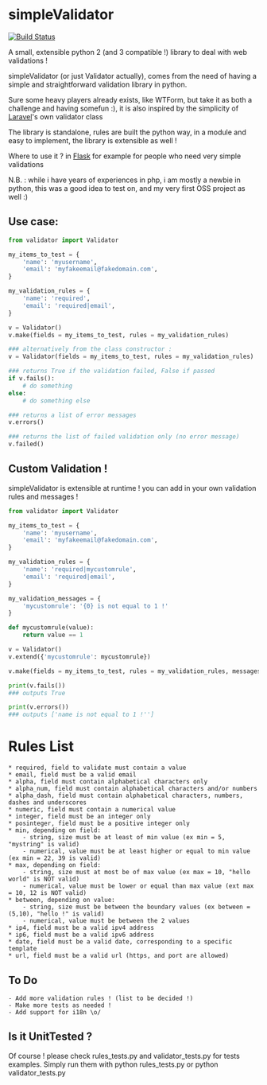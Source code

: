 simpleValidator
===============

[![Build Status](https://travis-ci.org/kyosuken/simpleValidator.png?branch=master)](https://travis-ci.org/kyosuken/simpleValidator)


A small, extensible python 2 (and 3 compatible !) library to deal with web validations !

simpleValidator (or just Validator actually), comes from the need of having a simple and straightforward validation library in python.

Sure some heavy players already exists, like WTForm, but take it as both a challenge and having somefun :), it is also inspired by the simplicity of [Laravel](https://github.com/laravel/laravel)'s own validator class

The library is standalone, rules are built the python way, in a module and easy to implement, the library is extensible as well !

Where to use it ? in [Flask](https://github.com/mitsuhiko/flask) for example for people who need very simple validations

N.B. : while i have years of experiences in php, i am mostly a newbie in python, this was a good idea to test on, and my very first OSS project as well :)

Use case:
---------

```python
from validator import Validator

my_items_to_test = {
    'name': 'myusername',
    'email': 'myfakeemail@fakedomain.com',
}

my_validation_rules = {
    'name': 'required',
    'email': 'required|email',
}

v = Validator()
v.make(fields = my_items_to_test, rules = my_validation_rules)

### alternatively from the class constructor :
v = Validator(fields = my_items_to_test, rules = my_validation_rules)

### returns True if the validation failed, False if passed
if v.fails():
    # do something
else: 
    # do something else

### returns a list of error messages
v.errors() 

### returns the list of failed validation only (no error message)
v.failed() 
```

Custom Validation !
-------------------

simpleValidator is extensible at runtime ! you can add in your own validation rules and messages !

```python
from validator import Validator

my_items_to_test = {
    'name': 'myusername',
    'email': 'myfakeemail@fakedomain.com',
}

my_validation_rules = {
    'name': 'required|mycustomrule',
    'email': 'required|email',
}

my_validation_messages = {
    'mycustomrule': '{0} is not equal to 1 !'
}

def mycustomrule(value):
    return value == 1

v = Validator()
v.extend({'mycustomrule': mycustomrule})

v.make(fields = my_items_to_test, rules = my_validation_rules, messages = my_validation_messages)

print(v.fails())
### outputs True

print(v.errors())
### outputs ['name is not equal to 1 !'']

```


Rules List
==========

    * required, field to validate must contain a value
    * email, field must be a valid email
    * alpha, field must contain alphabetical characters only
    * alpha_num, field must contain alphabetical characters and/or numbers
    * alpha_dash, field must contain alphabetical characters, numbers, dashes and underscores
    * numeric, field must contain a numerical value
    * integer, field must be an integer only
    * posinteger, field must be a positive integer only
    * min, depending on field:
        - string, size must be at least of min value (ex min = 5, "mystring" is valid)
        - numerical, value must be at least higher or equal to min value (ex min = 22, 39 is valid)
    * max, depending on field:
        - string, size must at most be of max value (ex max = 10, "hello world" is NOT valid)
        - numerical, value must be lower or equal than max value (ext max = 10, 12 is NOT valid)
    * between, depending on value:
        - string, size must be between the boundary values (ex between = (5,10), "hello !" is valid)
        - numerical, value must be between the 2 values 
    * ip4, field must be a valid ipv4 address
    * ip6, field must be a valid ipv6 address
    * date, field must be a valid date, corresponding to a specific template
    * url, field must be a valid url (https, and port are allowed)


To Do
-----

    - Add more validation rules ! (list to be decided !)
    - Make more tests as needed !
    - Add support for i18n \o/




Is it UnitTested ?
------------------

Of course ! please check rules_tests.py and validator_tests.py for tests examples. Simply run them with python rules_tests.py or python validator_tests.py